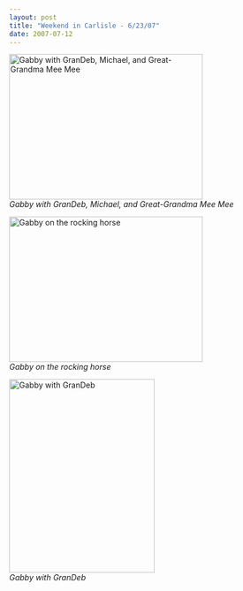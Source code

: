 ```yaml
---
layout: post
title: "Weekend in Carlisle - 6/23/07"
date: 2007-07-12
---
```


<p><img height="263" alt="Gabby with GranDeb, Michael, and Great-Grandma Mee Mee" src="http://www.thepaladinos.com/Portals/thepaladinos/Blog/Files/1/42/P1000768 (Custom).JPG " width="350"/><br/>
<em>Gabby with GranDeb, Michael, and Great-Grandma Mee Mee</em></p>
<p><img height="263" alt="Gabby on the rocking horse" src="http://www.thepaladinos.com/Portals/thepaladinos/Blog/Files/1/42/P1000772 (Custom).JPG " width="350"/><br/>
<em>Gabby on the rocking horse</em></p>
<p><img height="350" alt="Gabby with GranDeb" src="http://www.thepaladinos.com/Portals/thepaladinos/Blog/Files/1/42/P1000777 (Custom).JPG " width="263"/><br/>
<em>Gabby with GranDeb</em></p>
